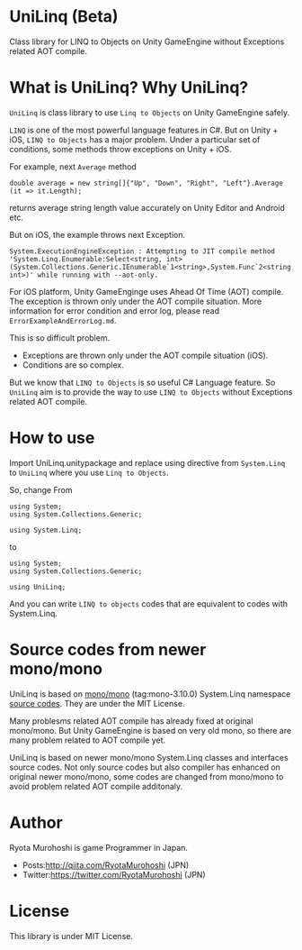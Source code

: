 # UniLinq (Beta)

Class library for LINQ to Objects on Unity GameEngine without Exceptions related AOT compile.

# What is UniLinq? Why UniLinq?

`UniLinq` is class library to use `Linq to Objects` on Unity GameEngine safely.

`LINQ` is one of the most powerful language features in C#. But on Unity + iOS, `LINQ to Objects` has a major problem. Under a particular set of conditions, some methods throw exceptions on Unity + iOS.

For example, next `Average` method 

```csharp:
double average = new string[]{"Up", "Down", "Right", "Left"}.Average (it => it.Length);
```

returns average string length value accurately on Unity Editor and Android etc.

But on iOS, the example throws next Exception.

```
System.ExecutionEngineException : Attempting to JIT compile method 'System.Linq.Enumerable:Select<string, int> (System.Collections.Generic.IEnumerable`1<string>,System.Func`2<string, int>)' while running with --aot-only.
```

For iOS platform, Unity GameEnginge uses Ahead Of Time (AOT) compile. The exception is thrown only under the AOT compile situation.  More information for error condition and error log, please read `ErrorExampleAndErrorLog.md`.

This is so difficult problem.

* Exceptions are thrown only under the AOT compile situation (iOS).
* Conditions are so complex.

But we know that `LINQ to Objects` is so useful C# Language feature. So `UniLinq` aim is to provide the way to use `LINQ to Objects` without Exceptions related AOT compile.

# How to use

Import UniLinq.unitypackage and replace using directive from `System.Linq` to `UniLinq` where you use `Linq to Objects`.

So, change From

```
using System;
using System.Collections.Generic;

using System.Linq;
```

to

```
using System;
using System.Collections.Generic;

using UniLinq;
```

And you can write `LINQ to objects` codes that are equivalent to codes with System.Linq.

# Source codes from newer mono/mono

UniLinq is based on [mono/mono](https://github.com/mono/mono/tree/mono-3.10.0) (tag:mono-3.10.0) System.Linq namespace [source codes](https://github.com/mono/mono/tree/mono-3.10.0/mcs/class/System.Core/System.Linq). They are under the MIT License.

Many problesms related AOT compile has already fixed at original mono/mono. But Unity GameEngine is based on very old mono, so there are many problem related to AOT compile yet.

UniLinq is based on newer mono/mono System.Linq classes and interfaces source codes. Not only source codes but also compiler has enhanced on original newer mono/mono, some codes are changed from mono/mono to avoid problem related AOT compile additonaly.

# Author
Ryota Murohoshi is game Programmer in Japan.

* Posts:http://qiita.com/RyotaMurohoshi (JPN)
* Twitter:https://twitter.com/RyotaMurohoshi (JPN)

# License

This library is under MIT License.
